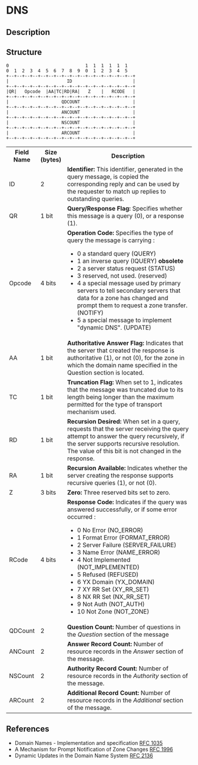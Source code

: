 # DNS
## Description

## Structure
```
0                             1  1  1  1  1  1
0  1  2  3  4  5  6  7  8  9  0  1  2  3  4  5
+--+--+--+--+--+--+--+--+--+--+--+--+--+--+--+--+
|                      ID                       |
+--+--+--+--+--+--+--+--+--+--+--+--+--+--+--+--+
|QR|   Opcode  |AA|TC|RD|RA|   Z    |   RCODE   |
+--+--+--+--+--+--+--+--+--+--+--+--+--+--+--+--+
|                    QDCOUNT                    |
+--+--+--+--+--+--+--+--+--+--+--+--+--+--+--+--+
|                    ANCOUNT                    |
+--+--+--+--+--+--+--+--+--+--+--+--+--+--+--+--+
|                    NSCOUNT                    |
+--+--+--+--+--+--+--+--+--+--+--+--+--+--+--+--+
|                    ARCOUNT                    |
+--+--+--+--+--+--+--+--+--+--+--+--+--+--+--+--+
```

<table>
    <tr>
      <th style="width:10%">Field Name</th>
      <th style="width:10%">Size (bytes)</th>
      <th style="width:100%">Description</th>
    </tr>
    <tr>
      <td>ID</td>
      <td>2</td>
      <td>
        <b>Identifier:</b> This identifier, generated in the query message, is copied the  corresponding reply and can be used by the requester to match up replies to outstanding queries.
      </td>
    </tr>
    <tr>
      <td>QR</td>
      <td>1 bit</td>
      <td>
        <b>Query/Response Flag:</b> Specifies whether this message is a query (0), or a response (1).
      </td>
    </tr>
    <tr>
      <td>Opcode</td>
      <td>4 bits</td>
      <td>
        <b>Operation Code:</b> Specifies the type of query the message is carrying :
        <ul>
          <li>0 a standard query (QUERY)</li>
          <li>1 an inverse query (IQUERY) <b>obsolete</b></li>
          <li>2 a server status request (STATUS)</li>
          <li>3 reserved, not used. (reserved)</li>
          <li>4 a special message used by primary servers to tell secondary servers that data for a zone has changed and prompt them to request a zone transfer. (NOTIFY)</li>
          <li>5 a special message to implement "dynamic DNS". (UPDATE)</li>
        </ul>
      </td>
    </tr>
    <tr>
      <td>AA</td>
      <td>1 bit</td>
      <td>
        <b>Authoritative Answer Flag:</b> Indicates that the server that created the response is authoritative (1), or not (0), for the zone in which the domain name specified in the Question section is located.
      </td>
    </tr>
    <tr>
      <td>TC</td>
      <td>1 bit</td>
      <td>
        <b>Truncation Flag:</b> When set to 1, indicates that the message was truncated due to its length being longer than the maximum permitted for the type of transport mechanism used.
      </td>
    </tr>
    <tr>
      <td>RD</td>
      <td>1 bit</td>
      <td>
         <b>Recursion Desired:</b> When set in a query, requests that the server receiving the query attempt to answer the query recursively, if the server supports recursive resolution. The value of this bit is not changed in the response.
      </td>
    </tr>
    <tr>
      <td>RA</td>
      <td>1 bit</td>
      <td>
        <b>Recursion Available:</b> Indicates whether the server creating the response supports recursive queries (1), or not (0).
      </td>
    </tr>
    <tr>
      <td>Z</td>
      <td>3 bits</td>
      <td>
        <b>Zero:</b> Three reserved bits set to zero.
      </td>
    </tr>
    <tr>
      <td>RCode</td>
      <td>4 bits</td>
      <td>
        <b>Response Code:</b> Indicates if the query was answered successfully, or if some error occurred :
        <ul>
          <li>0 No Error (NO_ERROR)</li>
          <li>1 Format Error (FORMAT_ERROR)</li>
          <li>2 Server Failure (SERVER_FAILURE)</li>
          <li>3 Name Error (NAME_ERROR)</li>
          <li>4 Not Implemented (NOT_IMPLEMENTED)</li>
          <li>5 Refused (REFUSED)</li>
          <li>6 YX Domain (YX_DOMAIN)</li>
          <li>7 XY RR Set (XY_RR_SET)</li>
          <li>8 NX RR Set (NX_RR_SET)</li>
          <li>9 Not Auth (NOT_AUTH)</li>
          <li>10 Not Zone (NOT_ZONE)</li>
        </ul>
      </td>
    </tr>
    <tr>
      <td>QDCount</td>
      <td>2</td>
      <td>
        <b>Question Count:</b> Number of questions in the <i>Question</i> section of the message
      </td>
    </tr>
    <tr>
      <td>ANCount</td>
      <td>2</td>
      <td>
        <b>Answer Record Count:</b> Number of resource records in the <i>Answer</i> section of the message.
      </td>
    </tr>
    <tr>
      <td>NSCount</td>
      <td>2</td>
      <td>
        <b>Authority Record Count:</b> Number of resource records in the <i>Authority</i> section of the message.
      </td>
    </tr>
    <tr>
      <td>ARCount</td>
      <td>2</td>
      <td>
        <b>Additional Record Count:</b> Number of resource records in the <i>Additional</i> section of the message.
      </td>
    </tr>
</table>

## References

- Domain Names - Implementation and specification [RFC 1035](https://www.ietf.org/rfc/rfc1035.txt)
- A Mechanism for Prompt Notification of Zone Changes [RFC 1996](https://www.ietf.org/rfc/rfc1996.txt)
- Dynamic Updates in the Domain Name System [RFC 2136](https://www.ietf.org/rfc/rfc2136.txt)
